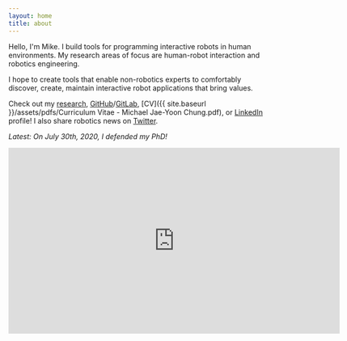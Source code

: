```yaml
---
layout: home
title: about
---
```


Hello, I'm Mike.
I build tools for programming interactive robots in human environments.
My research areas of focus are human-robot interaction and robotics engineering.

I hope to create tools that enable non-robotics experts to comfortably discover, create, maintain interactive robot applications that bring values.

Check out my [research](./research), [GitHub](https://github.com/mjyc)/[GitLab](https://gitlab.com/mjyc), [CV]({{ site.baseurl }}/assets/pdfs/Curriculum Vitae - Michael Jae-Yoon Chung.pdf), or [LinkedIn](https://www.linkedin.com/in/michaeljaeyoonchung/) profile! I also share robotics news on [Twitter](https://twitter.com/mjyc_/).

_Latest: On July 30th, 2020, I defended my PhD!_

<iframe width="655" height="368" src="https://www.youtube.com/embed/pTml6yEIjcw" frameborder="0" allow="accelerometer; autoplay; encrypted-media; gyroscope; picture-in-picture" allowfullscreen></iframe>
